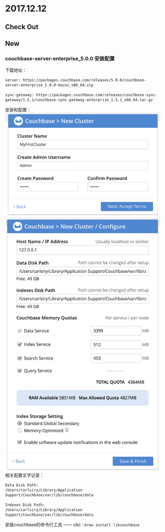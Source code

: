 
# 2017.12.12

## Check Out

## New

### couchbase-server-enterprise_5.0.0 安装配置

下载地址：
```
server: https://packages.couchbase.com/releases/5.0.0/couchbase-server-enterprise_5.0.0-macos_x86_64.zip

sync-gateway: https://packages.couchbase.com/releases/couchbase-sync-gateway/1.5.1/couchbase-sync-gateway-enterprise_1.5.1_x86_64.tar.gz
```
安装和配置：
![新建Cluster](../images/new-cluster-171212.png)
![配置Cluster](../images/cluster-config-171212.png)
相关配置文字记录：
```
Data Disk Path:
/Users/carlsiry/Library/Application Support/Couchbase/var/lib/couchbase/data

Indexes Disk Path:
/Users/carlsiry/Library/Application Support/Couchbase/var/lib/couchbase/data
```

安装couchbase的命令行工具 —— cbc : `brew install libcouchbase`

